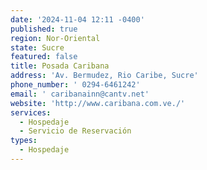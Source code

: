 ```yaml
---
date: '2024-11-04 12:11 -0400'
published: true
region: Nor-Oriental
state: Sucre
featured: false
title: Posada Caribana
address: 'Av. Bermudez, Rio Caribe, Sucre'
phone_number: ' 0294-6461242'
email: ' caribanainn@cantv.net'
website: 'http://www.caribana.com.ve./'
services:
  - Hospedaje
  - Servicio de Reservación
types:
  - Hospedaje
---
```

